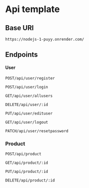 # Api template

## Base URl

`https://nodejs-1-puyy.onrender.com/`

## Endpoints

#### User

`POST/api/user/register`

`POST/api/user/login`

`GET/api/user/allusers`

`DELETE/api/user/:id`

`PUT/api/user/edituser`

`GET/api/user/logout`

`PATCH/api/user/resetpassword`

### Product

`POST/api/product`

`GET/api/product/:id`

`PUT/api/product/:id`

`DELETE/api/product/:id`
